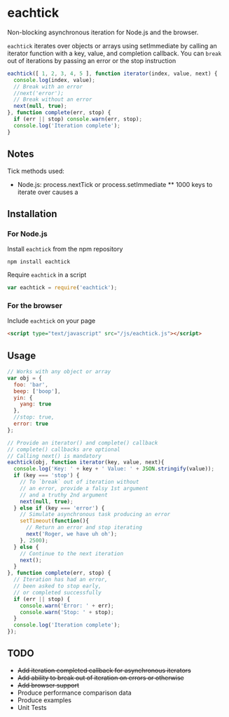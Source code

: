 eachtick
========

Non-blocking asynchronous iteration for Node.js and the browser.

`eachtick` iterates over objects or arrays using setImmediate by
calling an iterator function with a key, value, and completion callback. You
can `break` out of iterations by passing an error or the stop instruction

```javascript
eachtick([ 1, 2, 3, 4, 5 ], function iterator(index, value, next) {
  console.log(index, value);
  // Break with an error
  //next('error');
  // Break without an error
  next(null, true);
}, function complete(err, stop) {
  if (err || stop) console.warn(err, stop);
  console.log('Iteration complete');
}
```

## Notes
Tick methods used:
* Node.js: process.nextTick or process.setImmediate
** 1000 keys to iterate over causes a

## Installation
### For Node.js
Install `eachtick` from the npm repository
```
npm install eachtick
```
Require `eachtick` in a script
```javascript
var eachtick = require('eachtick');
```

### For the browser
Include `eachtick` on your page
```html
<script type="text/javascript" src="/js/eachtick.js"></script>
```

## Usage
```javascript
// Works with any object or array
var obj = {
  foo: 'bar',
  beep: ['boop'],
  yin: {
    yang: true
  },
  //stop: true,
  error: true
};

// Provide an iterator() and complete() callback
// complete() callbacks are optional
// Calling next() is mandatory
eachtick(obj, function iterator(key, value, next){
  console.log('Key: ' + key + ' Value: ' + JSON.stringify(value));
  if (key === 'stop') {
    // To `break` out of iteration without
    // an error, provide a falsy 1st argument
    // and a truthy 2nd argument
    next(null, true);
  } else if (key === 'error') {
    // Simulate asynchronous task producing an error
    setTimeout(function(){
      // Return an error and stop iterating
      next('Roger, we have uh oh');
    }, 2500);
  } else {
    // Continue to the next iteration
    next();
  }
}, function complete(err, stop) {
  // Iteration has had an error,
  // been asked to stop early,
  // or completed successfully
  if (err || stop) {
    console.warn('Error: ' + err);
    console.warn('Stop: ' + stop);
  }
  console.log('Iteration complete');
});
```

## TODO
* ~~Add iteration completed callback for asynchronous iterators~~
* ~~Add ability to break out of iteration on errors or otherwise~~
* ~~Add browser support~~
* Produce performance comparison data
* Produce examples
* Unit Tests